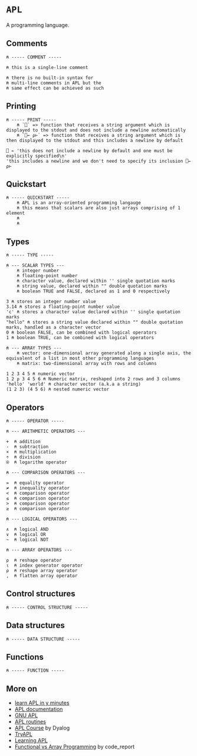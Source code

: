 # `APL`

A programming language.

## Comments

```apl
⍝ ----- COMMENT -----

⍝ this is a single-line comment

⍝ there is no built-in syntax for 
⍝ multi-line comments in APL but the
⍝ same effect can be achieved as such
```

## Printing

```apl
⍝ ----- PRINT -----
    ⍝ `⎕` => function that receives a string argument which is displayed to the stdout and does not include a newline automatically
    ⍝ `⎕← ⍴⊢` => function that receives a string argument which is then displayed to the stdout and this includes a newline by default

⎕ ← 'this does not include a newline by default and one must be explicitly specified\n'
'this includes a newline and we don't need to specify its inclusion ⎕← ⍴⊢ 
```

## Quickstart

```apl
⍝ ----- QUICKSTART -----
    ⍝ APL is an array-oriented programming langauge 
    ⍝ this means that scalars are also just arrays comprising of 1 element
    ⍝ 
    ⍝ 
```

## Types

```apl
⍝ ----- TYPE -----

⍝ --- SCALAR TYPES ---
    ⍝ integer number
    ⍝ floating-point number
    ⍝ character value, declared within '' single quotation marks
    ⍝ string value, declared within "" double quotation marks 
    ⍝ boolean TRUE and FALSE, declared as 1 and 0 respectively

3 ⍝ stores an integer number value
3.14 ⍝ stores a floating-point number value
'c' ⍝ stores a character value declared within '' single quotation marks
"hello" ⍝ stores a string value declared within "" double quotation marks, handled as a character vector
0 ⍝ boolean FALSE, can be combined with logical operators
1 ⍝ boolean TRUE, can be combined with logical operators

⍝ --- ARRAY TYPES ---
    ⍝ vector: one-dimensional array generated along a single axis, the equivalent of a list in most other programming languages
    ⍝ matrix: two-dimensional array with rows and columns

1 2 3 4 5 ⍝ numeric vector
1 2 ⍴ 3 4 5 6 ⍝ Numeric matrix, reshaped into 2 rows and 3 columns
'hello' 'world' ⍝ character vector (a.k.a a string)
(1 2 3) (4 5 6) ⍝ nested numeric vector
```

## Operators

```apl
⍝ ----- OPERATOR -----

⍝ --- ARITHMETIC OPERATORS ---

+  ⍝ addition
-  ⍝ subtraction
×  ⍝ multiplication
÷  ⍝ division
⍟  ⍝ logarithm operator

⍝ --- COMPARISON OPERATORS ---

=  ⍝ equality operator 
≠  ⍝ inequality operator
<  ⍝ comparison operator
≤  ⍝ comparison operator
>  ⍝ comparison operator
≥  ⍝ comparison operator

⍝ --- LOGICAL OPERATORS ---

∧  ⍝ logical AND
∨  ⍝ logical OR
~  ⍝ logical NOT

⍝ --- ARRAY OPERATORS ---

⍴  ⍝ reshape operator
⍳  ⍝ index generator operator
⍴  ⍝ reshape array operator
,  ⍝ flatten array operator
```

## Control structures

```apl
⍝ ----- CONTROL STRUCTURE -----

```

## Data structures

```apl
⍝ ----- DATA STRUCTURE -----

```

## Functions

```apl
⍝ ----- FUNCTION -----

```

## More on

* [learn APL in y minutes](https://learnxinyminutes.com/docs/apl/)
* [APL documentation](https://aplwiki.com)
* [GNU APL](https://www.gnu.org/software/apl/apl.html)
* [APL routines](https://aplwiki.com/routines)
* [APL Course](https://course.dyalog.com/) by Dyalog
* [TryAPL](https://tryapl.org/)
* [Learning APL](https://xpqz.github.io/learnapl/intro.html)
* [Functional vs Array Programming](https://youtu.be/UogkQ67d0nY?si=-AYn3N3XyKRYzK-O) by code_report
